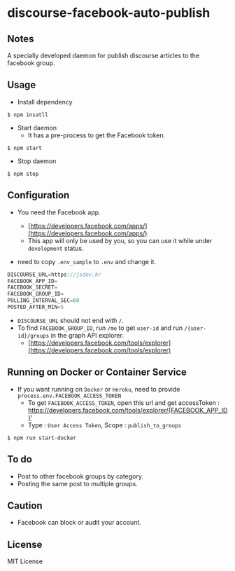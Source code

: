 discourse-facebook-auto-publish
===

## Notes

A specially developed daemon for publish discourse articles to the facebook group.


## Usage

- Install dependency

```console
$ npm insatll
```

- Start daemon
	- It has a pre-process to get the Facebook token.

```console
$ npm start
```

- Stop daemon

```console
$ npm stop
```


## Configuration

- You need the Facebook app.
	- [https://developers.facebook.com/apps/](https://developers.facebook.com/apps/)
	- This app will only be used by you, so you can use it while under `development` status.

- need to copy `.env_sample` to `.env` and change it.

```javascript
DISCOURSE_URL=https://jsdev.kr
FACEBOOK_APP_ID=
FACEBOOK_SECRET=
FACEBOOK_GROUP_ID=
POLLING_INTERVAL_SEC=60
POSTED_AFTER_MIN=5
```

- `DISCOURSE_URL` should not end with `/`.
- To find `FACEBOOK_GROUP_ID`, run `/me` to get `user-id` and run `/{user-id}/groups` in the graph API explorer.
	- [https://developers.facebook.com/tools/explorer](https://developers.facebook.com/tools/explorer)


## Running on Docker or Container Service

- If you want running on `Docker` or `Heroku`, need to provide `process.env.FACEBOOK_ACCESS_TOKEN`
	- To get `FACEBOOK_ACCESS_TOKEN`, open this url and get accessToken : https://developers.facebook.com/tools/explorer/{FACEBOOK_APP_ID}'
	- Type  : `User Access Token`, Scope : `publish_to_groups`

```console
$ npm run start-docker
```


## To do

- Post to other facebook groups by category.
- Posting the same post to multiple groups.


## Caution

- Facebook can block or audit your account.


## License

MIT License
